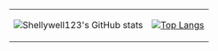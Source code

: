 

<table>
<tr>
<td>

![Shellywell123's GitHub stats](https://github-readme-stats.vercel.app/api?username=shellywell123&show_icons=true&theme=merko)

</pre>
</td>
<td>

[![Top Langs](https://github-readme-stats.vercel.app/api/top-langs/?username=Shellywell123&layout=compact&theme=merko)](https://github.com/shellywell123/github-readme-stats)


</td>
</tr>
</table>
